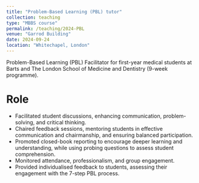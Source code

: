 ```yaml
---
title: "Problem-Based Learning (PBL) tutor"
collection: teaching
type: "MBBS course"
permalink: /teaching/2024-PBL
venue: "Garrod Building"
date: 2024-09-24
location: "Whitechapel, London"
---
```


Problem-Based Learning (PBL) Facilitator for first-year medical students at Barts and The London School of Medicine and Dentistry (9-week programme). 


Role
====

- Facilitated student discussions, enhancing communication, problem-solving, and critical thinking.
- Chaired feedback sessions, mentoring students in effective communication and chairmanship, and ensuring balanced participation. 
- Promoted closed-book reporting to encourage deeper learning and understanding, while using probing questions to assess student comprehension.
- Monitored attendance, professionalism, and group engagement.
- Provided individualised feedback to students, assessing their engagement with the 7-step PBL process.

